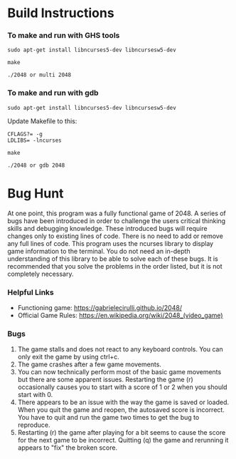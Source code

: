 # Build Instructions
### To make and run with GHS tools

`sudo apt-get install libncurses5-dev libncursesw5-dev`

`make`

`./2048 or multi 2048`

### To make and run with gdb

`sudo apt-get install libncurses5-dev libncursesw5-dev`

Update Makefile to this:
```
CFLAGS?= -g
LDLIBS= -lncurses
```

`make`

`./2048 or gdb 2048`

# Bug Hunt
At one point, this program was a fully functional game of 2048. A series of bugs have been introduced in order to challenge the users critical thinking skills and debugging knowledge. These introduced bugs will require changes only to existing lines of code. There is no need to add or remove any full lines of code. This program uses the ncurses library to display game information to the terminal. You do not need an in-depth understanding of this library to be able to solve each of these bugs. It is recommended that you solve the problems in the order listed, but it is not completely necessary. 

### Helpful Links
- Functioning game: https://gabrielecirulli.github.io/2048/
- Official Game Rules: https://en.wikipedia.org/wiki/2048_(video_game)

### Bugs
1. The game stalls and does not react to any keyboard controls. You can only exit the game by using ctrl+c.
2. The game crashes after a few game movements.
3. You can now technically perform most of the basic game movements but there are some apparent issues. Restarting the game (r) occasionally causes you to start with a score of 1 or 2 when you should start with 0.
4. There appears to be an issue with the way the game is saved or loaded. When you quit the game and reopen, the autosaved score is incorrect. You have to quit and run the game two times to get the bug to reproduce. 
5. Restarting (r) the game after playing for a bit seems to cause the score for the next game to be incorrect. Quitting (q) the game and rerunning it appears to "fix" the broken score.

